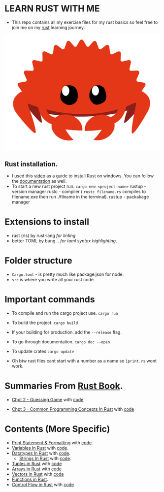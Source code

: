 # LEARN RUST WITH ME

- This repo contains all my exercise files for my rust basics so feel free to join me on my [rust](https://www.rust-lang.org/) learning journey.

![rust muscot](./docs/images/muscot.png)

## Rust installation.

- I used this [video](https://youtu.be/enk0o7eWNsc) as a guide to install Rust on windows. You can follow the [documentation](https://www.rust-lang.org/learn/get-started) as well.
- To start a new rust project run.
  `cargo new <project-name>`
  rustup - version manager
  rustc - compiler ( `rustc filename.rs` compiles to filename.exe then run ./filname in the terminal).
  rustup - packakage manager

# Extensions to install

- rust (rls) by rust-lang _for linting_
- better TOML by bung... _for toml syntax highlighting_.

# Folder structure

- `Cargo.toml` - is pretty much like package.json for node.
- `src` is where you write all your rust code.

# Important commands

- To compile and run the cargo project use.
  `cargo run `
- To build the project.
  `cargo build`
- If your building for production. add the `--release` flag.
- To go through documentation.
  `cargo doc --open`
- To update crates
  `cargo update`

- Oh btw rust files cant start with a number as a name so `1print.rs` wont work.

# Summaries From [Rust Book](./docs/rust-programming-language-steve-klabnik.pdf).

- [Chpt 2 - Guessing Game](/docs/rust_book/0x02-GuessingGame.md) with [code](/src/guessing_game.rs)

- [Chpt 3 - Common Programming Concepts In Rust](/docs/rust_book/0x03-Common_Programming_Concepts.md) with [code](/src/)

# Contents (More Specific)

- [Print Statement & Formatting](/docs/0x1print.md) with [code](/src/print.rs).
- [Variables In Rust](/docs/0x2vars.md) with [code](/src/vars.rs).
- [Datatypes In Rust](/docs/0x03data-types.md) with [code](/src/types.rs).
  - [Strings In Rust](/docs/0x04-Strings.md) with [code](/src/strings.rs).
- [Tuples in Rust](/docs/0x05-Tuples.md) with [code](/src/tuples.rs)
- [Arrays in Rust](/docs/0x06-Arrays.md) with [code](/src/arrays.rs)
- [Vectors in Rust](/docs/0x07-Vectors.md) with [code](/src/vectors.rs)
- [Functions in Rust](/docs/0x08-Functions.md).
- [Control Flow in Rust](/docs/0x09-Control_flow.md) with [code](/src/control_flow.rs.rs)

<!-- 52:49 -->
